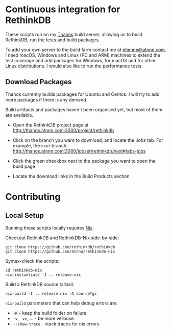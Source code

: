 # Continuous integration for RethinkDB

These scripts run on my [Thanos](http://thanos.atnnn.com:3000) build
server, allowing us to build RethinkDB, run the tests and build
packages.

To add your own server to the build farm contact me at
etienne@atnnn.com. I need macOS, Windows and Linux (PC and ARM)
machines to extend the test coverage and add packages for Windows, for
macOS and for other Linux distributions. I would also like to run the
performance tests.

## Download Packages

Thanos currently builds packages for Ubuntu and Centos. I will try to
add more packages if there is any demand.

Build artifacts and packages haven't been organised yet, but most of
them are available.

* Open the RethinkDB project page at
  http://thanos.atnnn.com:3000/project/rethinkdb

* Click on the branch you want to download, and locate the *Jobs*
  tab. For example, the `next` branch:
  http://thanos.atnnn.com:3000/jobset/rethinkdb/next#tabs-jobs

* Click the green checkbox next to the package you want to open the
  build page

* Locate the download links in the Build Products section

# Contributing

## Local Setup

Running these scripts locally requires [Nix](http://nixos.org/nix/).

Checkout RethinkDB and RethinkDB-Nix side-by-side:

```
git clone https://github.com/rethinkdb/rethinkdb
git clone https://github.com/atnnn/rethinkdb-nix
```

Syntax-check the scripts:

```
cd rethinkdb-nix
nix-instantiate -I .. release.nix
```

Build a RethinkDB source tarball:

```
nix-build -I .. release.nix -A sourceTgz
```

`nix-build` parameters that can help debug errors are:

* `-K` - keep the build folder on failure
* `-v`, `-vv`, ... - be more verbose
* `--show-trace` - stack traces for nix errors

